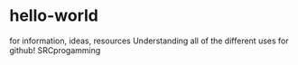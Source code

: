# hello-world
for information, ideas, resources
Understanding all of the different uses for github!
SRCprogamming
